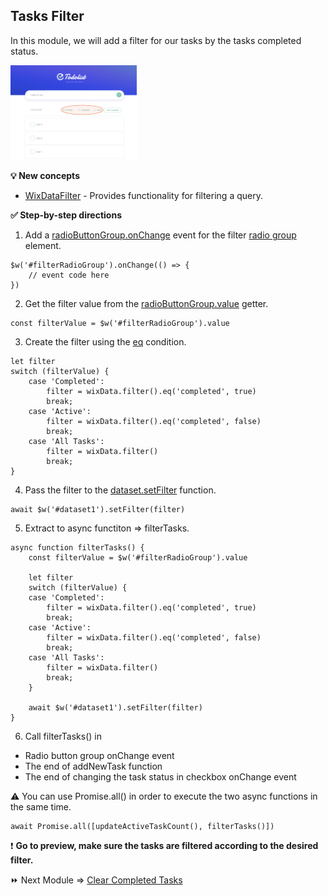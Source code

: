 ## Tasks Filter

In this module, we will add a filter for our tasks by the tasks completed status.

<p padding="40px"><img src="assets/tasks-filter.png" alt="Tasks Filter" width="40%" height="40%"></p>

**:bulb: New concepts**
- [WixDataFilter](https://www.wix.com/corvid/reference/wix-data.WixDataFilter.html) - Provides functionality for filtering a query.

**:white_check_mark: Step-by-step directions**

1. Add a [radioButtonGroup.onChange](https://www.wix.com/corvid/reference/$w.RadioButtonGroup.html#onChange) event for the filter [radio group](https://www.wix.com/corvid/reference/$w.RadioButtonGroup.html) element.

```
$w('#filterRadioGroup').onChange(() => {
	// event code here
})
```

2. Get the filter value from the [radioButtonGroup.value](https://www.wix.com/corvid/reference/$w.RadioButtonGroup.html#value) getter.

```
const filterValue = $w('#filterRadioGroup').value
```

3. Create the filter using the [eq](https://www.wix.com/corvid/reference/wix-data.WixDataFilter.html#eq) condition.

```
let filter
switch (filterValue) {
    case 'Completed':
        filter = wixData.filter().eq('completed', true)
        break;
    case 'Active':
        filter = wixData.filter().eq('completed', false)
        break;
    case 'All Tasks':
        filter = wixData.filter()
        break;
}

```

4. Pass the filter to the [dataset.setFilter](https://www.wix.com/corvid/reference/wix-dataset.Dataset.html#setFilter) function.

```
await $w('#dataset1').setFilter(filter)
```

5. Extract to async functiton => filterTasks.

```
async function filterTasks() {
	const filterValue = $w('#filterRadioGroup').value

	let filter
	switch (filterValue) {
	case 'Completed':
		filter = wixData.filter().eq('completed', true)
		break;
	case 'Active':
		filter = wixData.filter().eq('completed', false)
		break;
	case 'All Tasks':
		filter = wixData.filter()
		break;
	}

	await $w('#dataset1').setFilter(filter)
}
```

6. Call filterTasks() in

- Radio button group onChange event
- The end of addNewTask function
- The end of changing the task status in checkbox onChange event

:warning: You can use Promise.all() in order to execute the two async functions in the same time.

```
await Promise.all([updateActiveTaskCount(), filterTasks()])
```

:exclamation: **Go to preview, make sure the tasks are filtered according to the desired filter.**

:fast_forward: Next Module => [Clear Completed Tasks](CLEAR_COMPLETED_TASKS.md)
